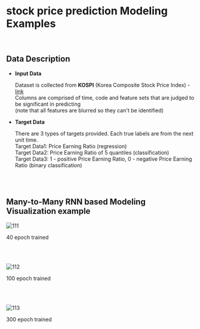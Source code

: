 # stock price prediction Modeling Examples


<br>

## Data Description

- **Input Data** <br>

    Dataset is collected from **KOSPI** (Korea Composite Stock Price Index) - [link](https://m.stock.naver.com/index.nhn) <br>
    Columns are comprised of time, code and feature sets that are judged to be significant in predicting <br>
    (note that all features are blurred so they can't be identified)


- **Target Data**

    There are 3 types of targets provided. Each true labels are from the next unit time. <br>
    Target Data1: Price Earning Ratio (regression) <br>
    Target Data2: Price Earning Ratio of 5 quantiles (classification) <br>
    Target Data3: 1 - positive Price Earning Ratio, 0 - negative Price Earning Ratio (binary classification)


<br>
<br>

## Many-to-Many RNN based Modeling Visualization example

![111](https://user-images.githubusercontent.com/40786348/75408536-66ce9f00-5959-11ea-92d8-f53594cbc14c.png)

40 epoch trained

<br>
<br>

![112](https://user-images.githubusercontent.com/40786348/75408549-6f26da00-5959-11ea-9280-f611b59b5c36.png)

100 epoch trained

<br>
<br>

![113](https://user-images.githubusercontent.com/40786348/75408560-76e67e80-5959-11ea-8245-2f94e1c2ad37.png)

300 epoch trained